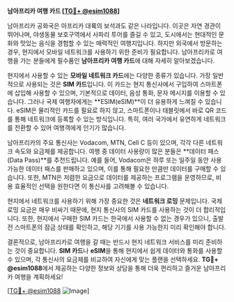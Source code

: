 **남아프리카 여행 카드 [[TG💪+ @esim1088](https://t.me/s/esim1088)]**

남아프리카 공화국은 아프리카 대륙의 보석과도 같은 나라입니다. 이곳은 자연 경관이 뛰어나며, 야생동물 보호구역에서 사파리 투어를 즐길 수 있고, 도시에서는 현대적인 문화와 맛있는 음식을 경험할 수 있는 매력적인 여행지입니다. 하지만 외국에서 방문하는 경우, 현지에서 모바일 네트워크를 사용하기 위한 준비가 필요합니다. 남아프리카로 여행을 가는 분들에게 필수품인 **남아프리카 여행 카드**에 대해 자세히 알아보겠습니다.

현지에서 사용할 수 있는 **모바일 네트워크 카드**에는 다양한 종류가 있습니다. 가장 일반적으로 사용되는 것은 **SIM 카드**입니다. 이 카드는 현지 통신사에서 구입하여 스마트폰에 삽입해 사용할 수 있으며, 기본적으로 데이터, 음성 통화, 문자 메시지를 이용할 수 있습니다. 그러나 국제 여행자에게는 **ESIM(eSIM)**이 더 유용하게 느껴질 수 있습니다. eSIM은 물리적인 카드를 필요로 하지 않고, 스마트폰이나 태블릿에서 바로 QR 코드를 통해 네트워크에 등록할 수 있는 방식입니다. 특히, 여러 국가에서 유연하게 네트워크를 전환할 수 있어 여행객에게 인기가 많습니다.

남아프리카의 주요 통신사는 Vodacom, MTN, Cell C 등이 있으며, 각각 다른 네트워크 속도와 요금제를 제공합니다. 여행 중 데이터 사용량이 많은 분들은 **데이터 패스(Data Pass)**를 추천드립니다. 예를 들어, Vodacom은 하루 또는 일주일 동안 사용 가능한 데이터 패스를 판매하고 있으며, 이를 통해 필요한 만큼만 데이터를 구매할 수 있습니다. 또한, MTN은 저렴한 요금으로 데이터를 제공하는 프로그램을 운영하므로, 비용 효율적인 선택을 원한다면 이 통신사를 고려해볼 수 있습니다.

현지에서 네트워크를 사용하기 위해 가장 중요한 것은 **네트워크 로밍** 문제입니다. 국제로밍 요금은 매우 비싸기 때문에, 현지 통신사의 SIM 카드를 사용하는 것이 더 합리적입니다. 또한, 현지에서 구매한 SIM 카드는 한국에서 사용할 수 없는 경우가 있으니, 출발 전 스마트폰의 잠금 상태를 확인하고, 해당 기기를 사용 가능한지 미리 확인해야 합니다.

결론적으로, 남아프리카로 여행을 갈 때는 반드시 현지 네트워크 서비스를 미리 준비하는 것이 중요합니다. **SIM 카드**나 **eSIM**을 통해 현지에서 쉽게 데이터와 통화를 사용할 수 있으며, 각 통신사의 요금제를 비교하여 자신에게 맞는 플랜을 선택하세요. **TG💪+ @esim1088**에서 제공하는 다양한 정보와 상담을 통해 더욱 편리하고 즐거운 남아프리카 여행을 계획하세요!

[[TG💪+ @esim1088](https://t.me/s/esim1088) ![Image](https://i.postimg.cc/Y0z9fWf4/image.png)]